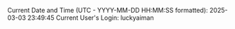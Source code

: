 Current Date and Time (UTC - YYYY-MM-DD HH:MM:SS formatted): 2025-03-03 23:49:45
Current User's Login: luckyaiman
